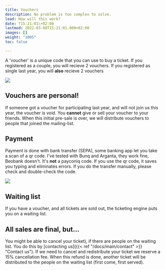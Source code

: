 ```yaml
---
title: Vouchers
description: No problem is too complex to solve.
lead: How will this work?
date: T15:21:01\+02:00
lastmod: 2022-03-08T15:21:01.000+02:00
images: []
weight: "1005"
toc: false

---
```

A 'voucher' is a unique code that you can use to buy a ticket.
If you registered as a couple, you will recieve 2 vouchers. If you registered as single last year, you will **also** recieve 2 vouchers

![](/images/how-to-voucher.gif)

## Vouchers are personal!

If someone got a voucher for participating last year, and will not join us this year, the voucher is void.
You **cannot** give or sell your voucher to your friends. When this initial pre-sale is over, we will distribute vouchers to people that joined the mailing-list.

## Payment

Payment is done with bank transfer (SEPA), some banking app let you take a scan of a qr code. I've tested with Bunq and Arganta, they work fine, Beobank doesn't. It's **not** a payconiq code.
If you use the qr code, it saves you typing and eliminates errors. If you do the transfer manually, please check and double-check the code.

![](/images/payment.png )

## Waiting list

If you have a voucher, and all tickets are sold out, the ticketing engine puts you on a waiting list.

## All sales are final, but...

You might be able to cancel your ticket), if there are people on the waiting list. You do this by \[contacting us\]({{< ref "/docs/main/contact" >}} "Contact us"). If we need to cancel and redistribute your ticket we reserve a 15% cancellation fee.
When this refund is done, another ticket will be distributed to the people on the waiting list (first come, first served).
